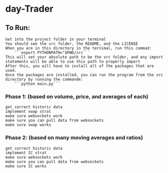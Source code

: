 # day-Trader
## To Run:
    Get into the project folder in your terminal
    You should see the src folder, the README, and the LICENSE
    When you are in this directory in the ternimal, run this commad:
    	```export PYTHONPATH="$PWD/src```
    This will set your absolute path to be the src folder, and any import statements will be able to use this path to properly import
    After this, you will have to install all of the packages that are used.
    Once the packages are installed, you can run the program from the src directory by running the commande:
    	```python main.py```
	
### Phase 1: (based on volume, price, and averages of each)
    get correct historic data
    implement vwap strat
    make sure websockets work
    make sure you can pull data from websockets
    make sure vwap works

### Phase 2: (based on many moving averages and ratios)
    get correct historic data
    implement IC strat
    make sure websockets work
    make sure you can pull data from websockets
    make sure IC works
